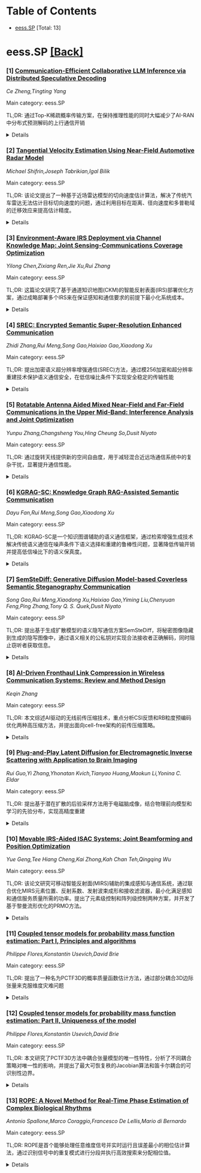 <div id=toc></div>

# Table of Contents

- [eess.SP](#eess.SP) [Total: 13]


<div id='eess.SP'></div>

# eess.SP [[Back]](#toc)

### [1] [Communication-Efficient Collaborative LLM Inference via Distributed Speculative Decoding](https://arxiv.org/abs/2509.04576)
*Ce Zheng,Tingting Yang*

Main category: eess.SP

TL;DR: 通过Top-K稀疏概率传输方案，在保持推理性能的同时大幅减少了AI-RAN中分布式预测解码的上行通信开销


<details>
  <summary>Details</summary>
Motivation: 解决分布式预测解码在AI-RAN中需要传输全部词汇概率分布导致的大幅上行通信开销问题

Method: 提出Top-K Sparse Logits Transmission (TK-SLT)方案，只传输top-K令牌的原始概率和对应索引，而非全部分布

Result: 实验结果验证了方案的效率和有效性，在减少带宽消耗的同时保持了推理性能

Conclusion: TK-SLT方案为AI-RAN中协作推理提供了高效的通信优化方案，并推导了最优预测长度和速提比的理论分析

Abstract: Speculative decoding is an emerging technique that accelerates large language
model (LLM) inference by allowing a smaller draft model to predict multiple
tokens in advance, which are then verified or corrected by a larger target
model. In AI-native radio access networks (AI-RAN), this paradigm is
well-suited for collaborative inference between resource-constrained end
devices and more capable edge servers or base stations (BSs). However, existing
distributed speculative decoding requires transmitting the full vocabulary
probability distribution from the draft model on the device to the target model
at the BS, which leads to prohibitive uplink communication overhead. To address
this issue, we propose a ``Top-K Sparse Logits Transmission (TK-SLT)`` scheme,
where the draft model transmits only the top-K token raw probabilities and the
corresponding token indices instead of the entire distribution. This approach
significantly reduces bandwidth consumption while maintaining inference
performance. We further derive an analytical expression for the optimal draft
length that maximizes inference throughput, and provide a theoretical analysis
of the achievable speedup ratio under TK-SLT. Experimental results validate
both the efficiency and effectiveness of the proposed method.

</details>


### [2] [Tangential Velocity Estimation Using Near-Field Automotive Radar Model](https://arxiv.org/abs/2509.04692)
*Michael Shifrin,Joseph Tabrikian,Igal Bilik*

Main category: eess.SP

TL;DR: 该论文提出了一种基于近场雷达模型的切向速度估计算法，解决了传统汽车雷达无法估计目标切向速度的问题，通过利用目标在距离、径向速度和多普勒域的迁移效应来提高估计精度。


<details>
  <summary>Details</summary>
Motivation: 传统汽车雷达基于远场模型，只能估计目标的距离、径向速度和到达方向，但无法估计切向速度这一对动态环境感知至关重要的参数，这限制了雷达系统的感知能力。

Method: 引入近场雷达模型，考虑距离、径向速度和多普勒在时间和空间上的各种迁移效应；通过克拉美-罗界和模糊函数进行可识别性分析；采用分离阵列配置和计算高效的最大似然估计算法来利用目标迁移进行切向速度估计。

Result: 仿真验证了理论可行性研究，在单目标和多目标场景下评估了算法性能，表明该方法能够提高切向速度估计的准确性，同时减轻距离、径向速度和多普勒域的似然函数模糊问题。

Conclusion: 所提出的方法提高了汽车雷达的准确性和可靠性，增强了高级驾驶辅助系统和自动驾驶车辆的环境感知能力，为解决切向速度估计问题提供了有效的解决方案。

Abstract: This work investigates the problem of tangential velocity estimation in
automotive radar systems, addressing the limitations of conventionally
considered models. Conventional automotive radars are usually based on
far-field models and estimate the target's range, radial velocity, and
direction-of-arrival (DOA) but are not able to estimate the tangential
component of the target 2-D velocity, which is a critical parameter for
reliable perception of dynamic environments. To address this challenge, we
introduce the near-field radar model, which considers various migration
elements in range, radial velocity, and Doppler along time and space.
Conventionally, these migration effects result in smearing of the likelihood
function for estimating the target parameters. However, if the model is
correctly specified, these migration effects are informative for tangential
velocity estimation. We conduct an identifiability analysis for tangential
velocity estimation using the Cram\'er-Rao bound and ambiguity function. The
insights from this study motivate the use of a separated array configuration
and the development of a computationally efficient maximum likelihood based
algorithm designed to utilize target migrations for tangential velocity
estimation, while maintaining practical computational complexity. In addition
to tangential velocity estimation, the proposed algorithm mitigates likelihood
smearing in range, radial velocity, and Doppler. Simulations validate the
theoretical feasibility study, and evaluate the algorithms' performance in both
single- and multi-target scenarios. The proposed approach improves the accuracy
and reliability of automotive radars, enhancing situational awareness for
advanced driver assistance systems and autonomous vehicles.

</details>


### [3] [Environment-Aware IRS Deployment via Channel Knowledge Map: Joint Sensing-Communications Coverage Optimization](https://arxiv.org/abs/2509.04768)
*Yilong Chen,Zixiang Ren,Jie Xu,Rui Zhang*

Main category: eess.SP

TL;DR: 这篇论文研究了基于通道知识地图(CKM)的智能反射表面(IRS)部署优化方案，通过成略部署多个IRS来在保证感知和通信要求的前提下最小化系统成本。


<details>
  <summary>Details</summary>
Motivation: 为了解决IRS启用的感通一体化(ISAC)系统中的部署优化问题，通过利用CKM提供的通道状态信息来提高感知和通信覆盖性能。

Method: 基于CKM获取通道状态信息，优化IRS部署、BS发射波束成型和IRS反射波束成型。采用混合整数非凸优化问题形式，通过成功凸近似(SCA)的松缚边界法求解。

Result: 数值结果证明所提出的算法能够在满足感知和通信要求的同时有效降低系统成本。

Conclusion: 该研究提出了一种基于CKM的环境感知IRS部署方案，通过聚合优化部署和波束成型，实现了感通一体化系统的成本效益最优化。

Abstract: This paper studies the intelligent reflecting surface (IRS) deployment
optimization problem for IRS-enabled integrated sensing and communications
(ISAC) systems, in which multiple IRSs are strategically deployed at candidate
locations to assist a base station (BS) to enhance the coverage of both sensing
and communications. We present an environment-aware IRS deployment design via
exploiting the channel knowledge map (CKM), which provides the channel state
information (CSI) between each candidate IRS location and BS or targeted
sensing/communication points. Based on the obtained CSI from CKM, we optimize
the deployment of IRSs, jointly with the BS's transmit beamforming and IRSs'
reflective beamforming during operation, with the objective of minimizing the
system cost, while guaranteeing the minimum illumination power requirements at
sensing areas and the minimum signal-to-noise ratio (SNR) requirements at
communication areas. In particular, we consider two cases when the IRSs'
reflective beamforming optimization can be implemented dynamically in real time
and quasi-stationarily over the whole operation period, respectively. For both
cases, the joint IRS deployment and transmit/reflective beamforming designs are
formulated as mixed-integer non-convex optimization problems, which are solved
via the successive convex approximation (SCA)-based relax-and-bound method.
Specifically, we first relax the binary IRS deployment indicators into
continuous variables, then find converged solutions via SCA, and finally round
relaxed indicators back to binary values. Numerical results demonstrate the
effectiveness of our proposed algorithms in reducing the system cost while
meeting the sensing and communication requirements.

</details>


### [4] [SREC: Encrypted Semantic Super-Resolution Enhanced Communication](https://arxiv.org/abs/2509.04787)
*Zhidi Zhang,Rui Meng,Song Gao,Haixiao Gao,Xiaodong Xu*

Main category: eess.SP

TL;DR: 提出加密语义超分辨率增强通信(SREC)方法，通过模256加密和超分辨率重建技术保护语义通信安全，在低信噪比条件下实现安全稳定的传输性能


<details>
  <summary>Details</summary>
Motivation: 语义通信(SemCom)作为AI与通信技术深度融合的典型范式，显著提高了通信效率和资源利用率，但其安全问题日益突出。明文传输的语义特征容易被窃听者拦截，需要解决语义通信的安全性问题

Method: 使用模256加密方法对语义特征进行加密，并采用超分辨率重建方法来提高图像的重建质量

Result: 在加性高斯白噪声(AWGN)信道中，使用不同调制方法时，SREC不仅能稳定保证安全性，还能在低信噪比(SNR)条件下实现更好的传输性能

Conclusion: SREC方法有效解决了语义通信的安全性问题，通过加密和超分辨率技术的结合，在保证安全的同时提升了低信噪比环境下的通信性能

Abstract: Semantic communication (SemCom), as a typical paradigm of deep integration
between artificial intelligence (AI) and communication technology,
significantly improves communication efficiency and resource utilization
efficiency. However, the security issues of SemCom are becoming increasingly
prominent. Semantic features transmitted in plaintext over physical channels
are easily intercepted by eavesdroppers. To address this issue, this paper
proposes Encrypted Semantic Super-Resolution Enhanced Communication (SREC) to
secure SemCom. SREC uses the modulo-256 encryption method to encrypt semantic
features, and employs super-resolution reconstruction method to improve the
reconstruction quality of images. The simulation results show that in the
additive Gaussian white noise (AWGN) channel, when different modulation methods
are used, SREC can not only stably guarantee security, but also achieve better
transmission performance under low signal-to-noise ratio (SNR) conditions.

</details>


### [5] [Rotatable Antenna Aided Mixed Near-Field and Far-Field Communications in the Upper Mid-Band: Interference Analysis and Joint Optimization](https://arxiv.org/abs/2509.04865)
*Yunpu Zhang,Changsheng You,Hing Cheung So,Dusit Niyato*

Main category: eess.SP

TL;DR: 通过旋转天线提供新的空间自由度，用于减轻混合近远场通信系统中的复杂干扰，显著提升通信性能。


<details>
  <summary>Details</summary>
Motivation: 混合近场和远场通信系统中存在复杂的近场干扰和混合场干扰，传统固定天线系统难以有效减轻这些干扰。

Method: 提出模块化旋转天线混合场下行通信系统，通过聚合功率分配和天线旋转角优化来最大化近场用户的总速率，使用SCA技术和PSO算法进行双层优化。

Result: 分析显示天线旋转能够有效压制两种干扰类型，数值结果证明旋转天线系统比传统固定天线系统获得显著性能提升。

Conclusion: 旋转天线为混合近远场通信系统提供了有效的干扰减轻方案，通过聚合优化设计可实现显著的通信性能改善。

Abstract: In this paper, we propose to leverage rotatable antennas (RAs) for improving
the communication performance in mixed near-field and far-field communication
systems by exploiting a new spatial degree-of-freedom (DoF) offered by antenna
rotation to mitigate complex near-field interference and mixed-field
interference. Specifically, we investigate a modular RA-enabled mixed-field
downlink communication system, where a base station (BS) consisting of multiple
RA subarrays communicates with multiple near-field users in the presence of
several legacy far-field users. We formulate an optimization problem to
maximize the sum-rate of the near-field users by jointly optimizing the power
allocation and rotation angles of all subarrays at the BS. To gain useful
insights into the effect of RAs on mixed-field communications, we first analyze
a special case where all subarrays share the same rotation angle and obtain
closed-form expressions for the rotation-aware normalized near-field
interference and the rotation-aware normalized mixed-field interference using
the Fresnel integrals. We then analytically reveal that array rotation
effectively suppresses both interference types, thereby significantly enhancing
mixed-field communication performance. For the general case involving
subarray-wise rotation, we propose an efficient double-layer algorithm to
obtain a high-quality solution, where the inner layer optimizes power
allocation using the successive convex approximation (SCA) technique, while the
outer layer determines the rotation angles of all subarrays via particle swarm
optimization (PSO). Finally, numerical results highlight the significant
performance gains achieved by RAs over conventional fixed-antenna systems and
demonstrate the effectiveness of our developed joint design compared to
benchmark schemes.

</details>


### [6] [KGRAG-SC: Knowledge Graph RAG-Assisted Semantic Communication](https://arxiv.org/abs/2509.04801)
*Dayu Fan,Rui Meng,Song Gao,Xiaodong Xu*

Main category: eess.SP

TL;DR: KGRAG-SC是一个知识图谱辅助的语义通信框架，通过检索增强生成技术解决传统语义通信在噪声条件下语义选择和重建的鲁棒性问题，显著降低传输开销并提高低信噪比下的语义保真度。


<details>
  <summary>Details</summary>
Motivation: 现有语义通信方案依赖端到端深度学习框架，缺乏可解释性，在噪声条件下语义选择和重建的鲁棒性不足，需要更有效的解决方案。

Method: 采用知识图谱辅助框架，通过社区引导的实体链接和GraphRAG处理进行语义提取，传输最小连通子图和紧凑实体索引，使用重要性感知自适应传输策略，接收端利用大语言模型进行知识驱动的文本重建。

Result: 在低信噪比条件下实现了优越的语义保真度，相比传统通信方法显著降低了传输开销。

Conclusion: 将结构化知识表示与生成语言模型集成到语义通信系统中是有效的，KGRAG-SC框架为解决语义通信的鲁棒性问题提供了创新解决方案。

Abstract: The state-of-the-art semantic communication (SC) schemes typically rely on
end-to-end deep learning frameworks that lack interpretability and struggle
with robust semantic selection and reconstruction under noisy conditions. To
address this issue, this paper presents KGRAG-SC, a knowledge graph-assisted SC
framework that leverages retrieval-augmented generation principles. KGRAG-SC
employs a multi-dimensional knowledge graph, enabling efficient semantic
extraction through community-guided entity linking and GraphRAG-assisted
processing. The transmitter constructs minimal connected subgraphs that capture
essential semantic relationships and transmits only compact entity indices
rather than full text or semantic triples. An importance-aware adaptive
transmission strategy provides unequal error protection based on structural
centrality metrics, prioritizing critical semantic elements under adverse
channel conditions. At the receiver, large language models perform
knowledge-driven text reconstruction using the shared knowledge graph as
structured context, ensuring robust semantic recovery even with partial
information loss. Experimental results demonstrate that KGRAG-SC achieves
superior semantic fidelity in low Signal-to-Noise Ratio (SNR) conditions while
significantly reducing transmission overhead compared to traditional
communication methods, highlighting the effectiveness of integrating structured
knowledge representation with generative language models for SC systems.

</details>


### [7] [SemSteDiff: Generative Diffusion Model-based Coverless Semantic Steganography Communication](https://arxiv.org/abs/2509.04803)
*Song Gao,Rui Meng,Xiaodong Xu,Haixiao Gao,Yiming Liu,Chenyuan Feng,Ping Zhang,Tony Q. S. Quek,Dusit Niyato*

Main category: eess.SP

TL;DR: 提出基于生成扩散模型的语义隐写通信方案SemSteDiff，将秘密图像隐藏到生成的隐写图像中，通过语义相关的公私钥对实现合法接收者正确解码，同时阻止窃听者获取信息。


<details>
  <summary>Details</summary>
Motivation: 传统语义通信面临窃听威胁，现有语义隐写通信方案依赖预选封面图像，限制了方案的通用性。需要设计不依赖特定封面图像的语义隐写通信方法。

Method: 基于生成扩散模型，设计无封面语义隐写通信方案SemSteDiff。使用语义相关的公私钥对，合法接收者能正确解码秘密图像，而无完整密钥对的窃听者无法获取信息。

Result: 在不同JSCC框架中验证了即插即用设计的有效性。在SNR=0dB时，合法接收者的PSNR比窃听者高4.14dB，证明了方案的安全性和有效性。

Conclusion: SemSteDiff方案成功解决了现有语义隐写通信对预选封面图像的依赖问题，提供了更通用的语义安全通信解决方案，在对抗智能窃听方面表现出色。

Abstract: Semantic communication (SemCom), as a novel paradigm for future communication
systems, has recently attracted much attention due to its superiority in
communication efficiency. However, similar to traditional communication, it
also suffers from eavesdropping threats. Intelligent eavesdroppers could launch
advanced semantic analysis techniques to infer secret semantic information.
Therefore, some researchers have designed Semantic Steganography Communication
(SemSteCom) scheme to confuse semantic eavesdroppers. However, the
state-of-the-art SemSteCom schemes for image transmission rely on the
pre-selected cover image, which limits the universality. To address this issue,
we propose a Generative Diffusion Model-based Coverless Semantic Steganography
Communication (SemSteDiff) scheme to hide secret images into generated stego
images. The semantic related private and public keys enable legitimate receiver
to decode secret images correctly while the eavesdropper without completely
true key-pairs fail to obtain them. Simulation results demonstrate the
effectiveness of the plug-and-play design in different Joint Source-Channel
Coding (JSCC) frameworks. The comparison results under different eavesdroppers'
threats show that, when Signal-to-Noise Ratio (SNR) = 0 dB, the peak
signal-to-noise ratio (PSNR) of the legitimate receiver is 4.14 dB higher than
that of the eavesdropper.

</details>


### [8] [AI-Driven Fronthaul Link Compression in Wireless Communication Systems: Review and Method Design](https://arxiv.org/abs/2509.04805)
*Keqin Zhang*

Main category: eess.SP

TL;DR: 本文综述AI驱动的无线前传压缩技术，重点分析CSI反馈和RB粒度预编码优化两种高压缩方法，并提出面向cell-free架构的前传压缩策略。


<details>
  <summary>Details</summary>
Motivation: 现代无线前传链路需要在高带宽和低延迟约束下传输高维信号，传统压缩方法在高压缩比下性能急剧下降且难以调优，需要AI驱动的智能压缩方案。

Method: 采用端到端学习、向量和分层量化、学习熵模型等技术，重点研究CSI反馈端到端学习和RB粒度预编码优化与压缩相结合的方法。

Result: 提出了针对cell-free架构的前传压缩策略，实现高压缩比下的可控性能损失，支持RB级速率自适应，满足下一代网络集中式协作传输的低延迟需求。

Conclusion: AI驱动的压缩技术能有效利用信道状态信息等信号结构，为下一代无线网络前传链路提供高性能压缩解决方案。

Abstract: Modern fronthaul links in wireless systems must transport high-dimensional
signals under stringent bandwidth and latency constraints, which makes
compression indispensable. Traditional strategies such as compressed sensing,
scalar quantization, and fixed-codec pipelines often rely on restrictive
priors, degrade sharply at high compression ratios, and are hard to tune across
channels and deployments. Recent progress in Artificial Intelligence (AI) has
brought end-to-end learned transforms, vector and hierarchical quantization,
and learned entropy models that better exploit the structure of Channel State
Information(CSI), precoding matrices, I/Q samples, and LLRs. This paper first
surveys AI-driven compression techniques and then provides a focused analysis
of two representative high-compression routes: CSI feedback with end-to-end
learning and Resource Block (RB) granularity precoding optimization combined
with compression. Building on these insights, we propose a fronthaul
compression strategy tailored to cell-free architectures. The design targets
high compression with controlled performance loss, supports RB-level rate
adaptation, and enables low-latency inference suitable for centralized
cooperative transmission in next-generation networks.

</details>


### [9] [Plug-and-Play Latent Diffusion for Electromagnetic Inverse Scattering with Application to Brain Imaging](https://arxiv.org/abs/2509.04860)
*Rui Guo,Yi Zhang,Yhonatan Kvich,Tianyao Huang,Maokun Li,Yonina C. Eldar*

Main category: eess.SP

TL;DR: 提出基于潜在扩散的后验采样方法用于电磁脑成像，结合物理前向模型和学习的先验分布，实现高精度重建


<details>
  <summary>Details</summary>
Motivation: 现有电磁成像方法难以平衡可解释性、失真误差和可靠性，无法有效整合复杂先验分布或提供理论保证

Method: 使用潜在扩散模型学习目标先验分布，然后结合物理前向模型进行后验采样，通过交替采样器分别强制执行似然和先验分布

Result: 在脑成像实验中达到最先进的重建精度和结构相似性，同时保持高测量保真度

Conclusion: 该方法能够灵活整合先验知识到基于物理的反演中，无需配对测量-标签数据集，为定量电磁脑成像提供了可靠解决方案

Abstract: Electromagnetic (EM) imaging is an important tool for non-invasive sensing
with low-cost and portable devices. One emerging application is EM stroke
imaging, which enables early diagnosis and continuous monitoring of brain
strokes. Quantitative imaging is achieved by solving an inverse scattering
problem (ISP) that reconstructs permittivity and conductivity maps from
measurements. In general, the reconstruction accuracy is limited by its
inherent nonlinearity and ill-posedness. Existing methods, including
learning-free and learning-based approaches, fail to either incorporate
complicated prior distributions or provide theoretical guarantees, posing
difficulties in balancing interpretability, distortion error, and reliability.
To overcome these limitations, we propose a posterior sampling method based on
latent diffusion for quantitative EM brain imaging, adapted from a generative
plug-and-play (PnP) posterior sampling framework. Our approach allows to
flexibly integrate prior knowledge into physics-based inversion without
requiring paired measurement-label datasets. We first learn the prior
distribution of targets from an unlabeled dataset, and then incorporate the
learned prior into posterior sampling. In particular, we train a latent
diffusion model on permittivity and conductivity maps to capture their prior
distribution. Then, given measurements and the forward model describing EM wave
physics, we perform posterior sampling by alternating between two samplers that
respectively enforce the likelihood and prior distributions. Finally, reliable
reconstruction is obtained through minimum mean squared error (MMSE) estimation
based on the samples. Experimental results on brain imaging demonstrate that
our approach achieves state-of-the-art performance in reconstruction accuracy
and structural similarity while maintaining high measurement fidelity.

</details>


### [10] [Movable IRS-Aided ISAC Systems: Joint Beamforming and Position Optimization](https://arxiv.org/abs/2509.04873)
*Yue Geng,Tee Hiang Cheng,Kai Zhong,Kah Chan Teh,Qingqing Wu*

Main category: eess.SP

TL;DR: 该论文研究可移动智能反射面(MIRS)辅助的集成感知与通信系统，通过联合优化MIRS元素位置、反射系数、发射波束成形和接收滤波器，最小化满足感知和通信服务质量所需的功率。提出了元素级控制和阵列级控制两种方案，并开发了基于黎曼流形优化的PRMO方法。


<details>
  <summary>Details</summary>
Motivation: 传统智能反射面(IRS)位置固定，限制了系统性能。可移动智能反射面(MIRS)技术通过灵活调整反射元素位置，能够提高系统适应性和性能，特别是在集成感知与通信(ISAC)系统中具有重要意义。

Method: 提出了两种MIRS控制方案：元素级控制和阵列级控制。开发了基于惩罚变换和黎曼BFGS算法的乘积黎曼流形优化(PRMO)方法，在构造的乘积黎曼流形空间(PRMS)中并行更新变量。

Result: 仿真结果表明，MIRS在功率最小化方面优于传统IRS。元素级控制方案能够实现最小功率，而阵列级控制方案虽然获得次优解，但具有更高的计算效率。

Conclusion: MIRS技术能够显著提升ISAC系统性能，元素级控制提供最优性能，阵列级控制提供性能与计算效率的良好平衡，为实际系统部署提供了灵活选择。

Abstract: Driven by intelligent reflecting surface (IRS) and movable antenna (MA)
technologies, movable IRS (MIRS) has been proposed to improve the adaptability
and performance of conventional IRS, enabling flexible adjustment of the IRS
reflecting element positions. This paper investigates MIRS-aided integrated
sensing and communication (ISAC) systems. The objective is to minimize the
power required for satisfying the quality-of-service (QoS) of sensing and
communication by jointly optimizing the MIRS element positions, IRS reflection
coefficients, transmit beamforming, and receive filters. To balance the
performance-cost trade-off, we proposed two MIRS schemes: element-wise control
and array-wise control, where the positions of individual reflecting elements
and arrays consisting of multiple elements are controllable, respectively. To
address the joint beamforming and position optimization, a product Riemannian
manifold optimization (PRMO) method is proposed, where the variables are
updated over a constructed product Riemannian manifold space (PRMS) in parallel
via penalty-based transformation and Riemannian
Broyden-Fletcher-Goldfarb-Shanno (RBFGS) algorithm. Simulation results
demonstrate that the proposed MIRS outperforms conventional IRS in power
minimization with both element-wise control and array-wise control.
Specifically, with different system parameters, the minimum power is achieved
by the MIRS with the element-wise control scheme, while suboptimal solution and
higher computational efficiency are achieved by the MIRS with array-wise
control scheme.

</details>


### [11] [Coupled tensor models for probability mass function estimation: Part I, Principles and algorithms](https://arxiv.org/abs/2509.04930)
*Philippe Flores,Konstantin Usevich,David Brie*

Main category: eess.SP

TL;DR: 提出了一种名为PCTF3D的概率质量函数估计方法，通过部分耦合3D边际张量来克服维度灾难问题


<details>
  <summary>Details</summary>
Motivation: 为了解决高维概率质量函数估计中的维度灾难问题，需要开发能够有效处理高维数据的估计方法

Method: PCTF3D方法通过部分耦合3阶数据投影（视为3阶张量），利用超图选择3D边际子集，获得概率质量张量的张量分解

Result: 提出了新的算法框架，包括可能的耦合策略、数值实验和方法应用

Conclusion: 这是两篇系列文章的第一篇，专注于PMF估计的新算法框架，第二篇将研究模型唯一性特性

Abstract: In this article, a Probability Mass Function (PMF) estimation method which
tames the curse of dimensionality is proposed. This method, called Partial
Coupled Tensor Factorization of 3D marginals or PCTF3D, has for principle to
partially couple order-3 data projections -- seen as order-3 tensors -- to
obtain a tensor decomposition of the probability mass tensor. The novelty of
PCTF3D relies on partial coupling which consists in choosing a subset of 3D
marginals. The choice of marginals is then formulated with hypergraphs. After
presenting possible coupling strategies, some numerical experiments and an
application of the method are proposed. This article is the first of a two-part
article. While this first article focuses on a new algorithmic framework for
PMF estimation, the second studies uniqueness properties of the model
introduced in this article.

</details>


### [12] [Coupled tensor models for probability mass function estimation: Part II, Uniqueness of the model](https://arxiv.org/abs/2509.04931)
*Philippe Flores,Konstantin Usevich,David Brie*

Main category: eess.SP

TL;DR: 本文研究了PCTF3D方法中耦合张量模型的唯一性特性，分析了不同耦合策略对唯一性的影响，并提出了最大可恢复秩的Jacobian算法和笛卡尔耦合的可识别性边界。


<details>
  <summary>Details</summary>
Motivation: 张量方法在统计学习中广泛应用，其最大优势是具有强唯一性特性。本文旨在评估PCTF3D方法中约束耦合低秩模型的唯一性特性，特别是研究耦合选择如何影响模型的唯一性。

Method: 采用Jacobian算法提供最大可恢复秩，分析Part I文章中提出的不同耦合策略的唯一性特性，特别关注笛卡尔耦合的可识别性边界。

Result: 研究表明，唯一性高度依赖于PCTF3D中使用的耦合策略。通过提出的Jacobian算法可以获得最大可恢复秩，并且笛卡尔耦合的可识别性边界能够改进文献中的充分边界。

Conclusion: PCTF3D方法的唯一性特性与耦合策略密切相关，笛卡尔耦合提供了更好的可识别性保证，这对于概率质量函数的估计具有重要意义。

Abstract: In this paper, uniqueness properties of a coupled tensor model are studied.
This new coupled tensor model is used in a new method called Partial Coupled
Tensor Factorization of 3D marginals or PCTF3D. This method performs estimation
of probability mass functions by coupling 3D marginals, seen as order-3
tensors. The core novelty of PCTF3D's approach (detailed in the part I article)
relies on the partial coupling which consists on the choice of 3D marginals to
be coupled. Tensor methods are ubiquitous in many applications of statistical
learning, with their biggest advantage of having strong uniqueness properties.
In this paper, the uniqueness properties of PCTF3D's constrained coupled
low-rank model is assessed. While probabilistic constraints of the coupled
model are handled properly, it is shown that uniqueness highly depends on the
coupling used in PCTF3D. After proposing a Jacobian algorithm providing maximum
recoverable rank, different coupling strategies presented in the Part I article
are examined with respect to their uniqueness properties. Finally, an
identifiability bound is given for a so-called Cartesian coupling which permits
enhancing sufficient bounds of the literature.

</details>


### [13] [ROPE: A Novel Method for Real-Time Phase Estimation of Complex Biological Rhythms](https://arxiv.org/abs/2509.04962)
*Antonio Spallone,Marco Coraggio,Francesco De Lellis,Mario di Bernardo*

Main category: eess.SP

TL;DR: ROPE是首个能够处理任意维度信号并实时运行且误差最小的相位估计算法，通过识别信号中的重复模式进行分段并执行高效搜索来分配相位值。


<details>
  <summary>Details</summary>
Motivation: 现有相位估计方法通常仅限于离线处理和/或一维信号，无法满足实时分析复杂生物节律的需求。

Method: ROPE通过识别信号中的重复模式将其分割为（伪）周期，并通过对先前信号段执行高效、可处理的搜索来分配相位值。

Result: 在混沌动力系统轨迹、人体运动捕捉数据和心电图记录等多种信号类型上验证，ROPE对噪声和信号漂移具有鲁棒性，性能显著优于最先进的相位估计方法。

Conclusion: ROPE实现了复杂生物节律的实时分析，为病理节律紊乱的早期诊断和神经系统与心血管疾病的节律治疗干预开辟了新途径。

Abstract: Accurate phase estimation -- the process of assigning phase values between
$0$ and $2\pi$ to repetitive or periodic signals -- is a cornerstone in the
analysis of oscillatory signals across diverse fields, from neuroscience to
robotics, where it is fundamental, e.g., to understanding coordination in
neural networks, cardiorespiratory coupling, and human-robot interaction.
However, existing methods are often limited to offline processing and/or
constrained to one-dimensional signals. In this paper, we introduce ROPE,
which, to the best of our knowledge, is the first phase-estimation algorithm
capable of (i) handling signals of arbitrary dimension and (ii) operating in
real-time, with minimal error. ROPE identifies repetitions within the signal to
segment it into (pseudo-)periods and assigns phase values by performing
efficient, tractable searches over previous signal segments. We extensively
validate the algorithm on a variety of signal types, including trajectories
from chaotic dynamical systems, human motion-capture data, and
electrocardiographic recordings. Our results demonstrate that ROPE is robust
against noise and signal drift, and achieves significantly superior performance
compared to state-of-the-art phase estimation methods. This advancement enables
real-time analysis of complex biological rhythms, opening new pathways, for
example, for early diagnosis of pathological rhythm disruptions and developing
rhythm-based therapeutic interventions in neurological and cardiovascular
disorders.

</details>
